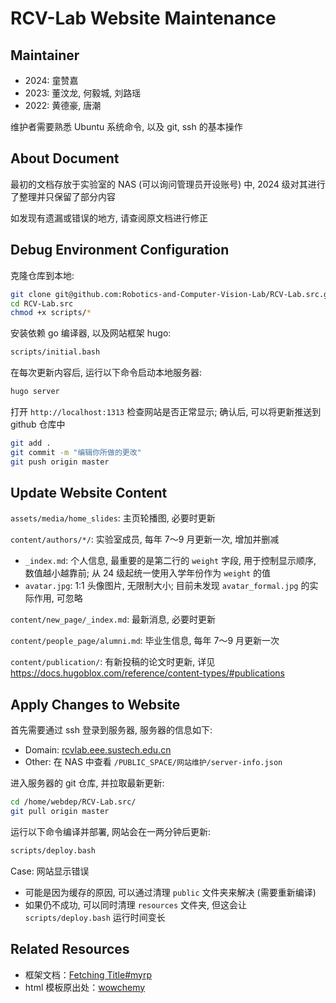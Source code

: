 # RCV-Lab Website Maintenance

## Maintainer

- 2024: 童赞嘉
- 2023: 董汶龙, 何毅城, 刘路瑶
- 2022: 黄德豪, 唐潮

维护者需要熟悉 Ubuntu 系统命令, 以及 git, ssh 的基本操作

## About Document

最初的文档存放于实验室的 NAS (可以询问管理员开设账号) 中, 2024 级对其进行了整理并只保留了部分内容

如发现有遗漏或错误的地方, 请查阅原文档进行修正

## Debug Environment Configuration

克隆仓库到本地:

```bash
git clone git@github.com:Robotics-and-Computer-Vision-Lab/RCV-Lab.src.git
cd RCV-Lab.src
chmod +x scripts/*
```

安装依赖 go 编译器, 以及网站框架 hugo:

```bash
scripts/initial.bash
```

在每次更新内容后, 运行以下命令启动本地服务器:

```bash
hugo server
```

打开 `http://localhost:1313` 检查网站是否正常显示; 确认后, 可以将更新推送到 github 仓库中

```bash
git add .
git commit -m "编辑你所做的更改"
git push origin master
```

## Update Website Content

`assets/media/home_slides`: 主页轮播图, 必要时更新

`content/authors/*/`: 实验室成员, 每年 7～9 月更新一次, 增加并删减

- `_index.md`: 个人信息, 最重要的是第二行的 `weight` 字段, 用于控制显示顺序, 数值越小越靠前; 从 24 级起统一使用入学年份作为 `weight` 的值
- `avatar.jpg`: 1:1 头像图片, 无限制大小; 目前未发现 `avatar_formal.jpg` 的实际作用, 可忽略

`content/new_page/_index.md`: 最新消息, 必要时更新

`content/people_page/alumni.md`: 毕业生信息, 每年 7～9 月更新一次

`content/publication/`: 有新投稿的论文时更新, 详见 https://docs.hugoblox.com/reference/content-types/#publications

## Apply Changes to Website

首先需要通过 ssh 登录到服务器, 服务器的信息如下:

- Domain: [rcvlab.eee.sustech.edu.cn](https://rcvlab.eee.sustech.edu.cn/)
- Other: 在 NAS 中查看 `/PUBLIC_SPACE/网站维护/server-info.json`

进入服务器的 git 仓库, 并拉取最新更新:

```bash
cd /home/webdep/RCV-Lab.src/
git pull origin master
```

运行以下命令编译并部署, 网站会在一两分钟后更新:

```bash
scripts/deploy.bash
```

Case: 网站显示错误

- 可能是因为缓存的原因, 可以通过清理 `public` 文件夹来解决 (需要重新编译)
- 如果仍不成功, 可以同时清理 `resources` 文件夹, 但这会让 `scripts/deploy.bash` 运行时间变长

## Related Resources

- 框架文档：[Fetching Title#myrp](https://wowchemy.com/docs/)
- html 模板原出处：[wowchemy](https://github.com/wowchemy/wowchemy-hugo-themes/tree/v5.5.0/wowchemy)
